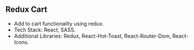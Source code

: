 ## Redux Cart
- Add to cart functionality using redux.<br>
- Tech Stack: React, SASS.<br>
- Additional Libraries: Redux, React-Hot-Toast, React-Router-Dom, React-Icons.
